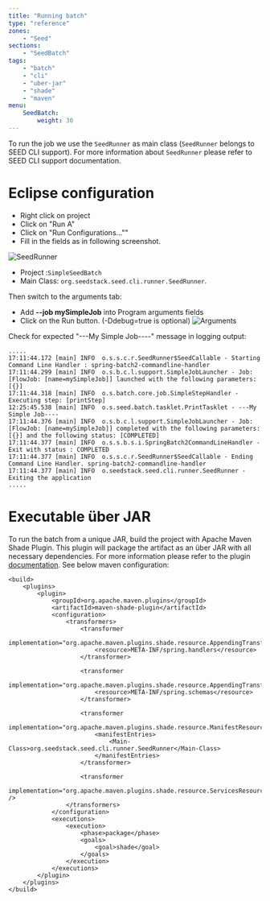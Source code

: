 ```yaml
---
title: "Running batch"
type: "reference"
zones:
    - "Seed"
sections:
    - "SeedBatch"
tags:
    - "batch"
    - "cli"
    - "uber-jar"
    - "shade"
    - "maven"
menu:
    SeedBatch:
        weight: 30
---
```


To run the job we use the `SeedRunner` as main class (`SeedRunner` belongs to SEED CLI support).  For more information about `SeedRunner` please refer to SEED CLI support documentation.

# Eclipse configuration

-   Right click on project
-   Click on "Run A" 
-   Click on "Run Configurations...""
-   Fill in the fields as in following screenshot.

![SeedRunner](/img/seed/batch/seed-runner.png)

-   Project :`SimpleSeedBatch`
-   Main Class: `org.seedstack.seed.cli.runner.SeedRunner`.


Then switch to the arguments tab:

- Add **--job mySimpleJob** into Program arguments fields
- Click on the Run button. (-Ddebug=true is optional)
![Arguments](/img/seed/batch/arguments.png)

Check for expected "---My Simple Job----" message in logging output:

```
.....
17:11:44.172 [main] INFO  o.s.s.c.r.SeedRunner$SeedCallable - Starting Command Line Handler : spring-batch2-commandline-handler
17:11:44.299 [main] INFO  o.s.b.c.l.support.SimpleJobLauncher - Job: [FlowJob: [name=mySimpleJob]] launched with the following parameters: [{}]
17:11:44.318 [main] INFO  o.s.batch.core.job.SimpleStepHandler - Executing step: [printStep]
12:25:45.538 [main] INFO  o.s.seed.batch.tasklet.PrintTasklet - ---My Simple Job----
17:11:44.376 [main] INFO  o.s.b.c.l.support.SimpleJobLauncher - Job: [FlowJob: [name=mySimpleJob]] completed with the following parameters: [{}] and the following status: [COMPLETED]
17:11:44.377 [main] INFO  o.s.s.b.s.i.SpringBatch2CommandLineHandler - Exit with status : COMPLETED
17:11:44.377 [main] INFO  o.s.s.c.r.SeedRunner$SeedCallable - Ending Command Line Handler. spring-batch2-commandline-handler
17:11:44.377 [main] INFO  o.seedstack.seed.cli.runner.SeedRunner - Exiting the application
.....

```

# Executable über JAR

To run the batch from a unique JAR, build the project with Apache Maven Shade Plugin. This plugin will package the artifact as an über JAR with all necessary dependencies. 
For more information please refer to the plugin [documentation](http://maven.apache.org/plugins/maven-shade-plugin/examples/executable-jar.html). See below maven configuration:


```
<build>
    <plugins>
        <plugin>
            <groupId>org.apache.maven.plugins</groupId>
            <artifactId>maven-shade-plugin</artifactId>
            <configuration>
                <transformers>
                    <transformer
                        implementation="org.apache.maven.plugins.shade.resource.AppendingTransformer">
                        <resource>META-INF/spring.handlers</resource>
                    </transformer>

                    <transformer
                        implementation="org.apache.maven.plugins.shade.resource.AppendingTransformer">
                        <resource>META-INF/spring.schemas</resource>
                    </transformer>

                    <transformer
                        implementation="org.apache.maven.plugins.shade.resource.ManifestResourceTransformer">
                        <manifestEntries>
                            <Main-Class>org.seedstack.seed.cli.runner.SeedRunner</Main-Class>
                        </manifestEntries>
                    </transformer>

                    <transformer
                        implementation="org.apache.maven.plugins.shade.resource.ServicesResourceTransformer" />
                </transformers>
            </configuration>
            <executions>
                <execution>
                    <phase>package</phase>
                    <goals>
                        <goal>shade</goal>
                    </goals>
                </execution>
            </executions>
        </plugin>
    </plugins>
</build>
```




